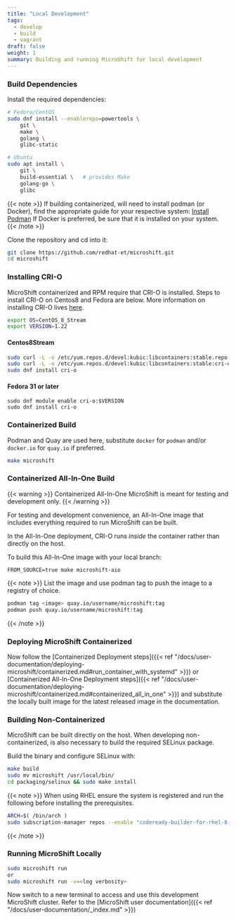 ```yaml
---
title: "Local Development"
tags:
  - develop
  - build
  - vagrant
draft: false
weight: 1
summary: Building and running MicroShift for local development
---
```


### Build Dependencies

Install the required dependencies:

```sh
# Fedora/CentOS
sudo dnf install --enablerepo=powertools \
    git \
    make \
    golang \
    glibc-static

# Ubuntu
sudo apt install \
    git \
    build-essential \   # provides Make
    golang-go \
    glibc
```

{{< note >}}
If building containerized, will need to install podman (or Docker), find the appropriate guide for your respective system:
[Install Podman](https://podman.io/getting-started/installation)
If Docker is preferred, be sure that it is installed on your system.
{{< /note >}}

Clone the repository and cd into it:

```sh
git clone https://github.com/redhat-et/microshift.git
cd microshift
```

### Installing CRI-O

MicroShift containerized and RPM require that CRI-O is installed.
Steps to install CRI-O on Centos8 and Fedora are below.
More information on installing CRI-O lives [here](https://github.com/cri-o/cri-o/blob/main/install.md).

```bash
export OS=CentOS_8_Stream
export VERSION=1.22
```

#### Centos8Stream

```bash
sudo curl -L -o /etc/yum.repos.d/devel:kubic:libcontainers:stable.repo https://download.opensuse.org/repositories/devel:kubic:libcontainers:stable/$OS/devel:kubic:libcontainers:stable.repo
sudo curl -L -o /etc/yum.repos.d/devel:kubic:libcontainers:stable:cri-o:$VERSION.repo https://download.opensuse.org/repositories/devel:kubic:libcontainers:stable:cri-o:$VERSION/$OS/devel:kubic:libcontainers:stable:cri-o:$VERSION.repo
sudo dnf install cri-o
```

#### Fedora 31 or later

```
sudo dnf module enable cri-o:$VERSION
sudo dnf install cri-o
```

### Containerized Build

Podman and Quay are used here, substitute `docker` for `podman` and/or `docker.io` for `quay.io` if preferred.

```sh
make microshift
```

### Containerized All-In-One Build

{{< warning >}}
Containerized All-In-One MicroShift is meant for testing and development only.
{{< /warning >}}

For testing and development convenience, an All-In-One image that includes everything required to run MicroShift can be built.

In the All-In-One deployment, CRI-O runs _inside_ the container rather than directly on the host.

To build this All-In-One image with your local branch:

```
FROM_SOURCE=true make microshift-aio
```

{{< note >}}
List the image and use podman tag to push the image to a registry of choice.

```sh
podman tag <image> quay.io/username/microshift:tag
podman push quay.io/username/microshift:tag
```

{{< /note >}}

### Deploying MicroShift Containerized

Now follow the [Containerized Deployment steps]({{< ref "/docs/user-documentation/deploying-microshift/containerized.md#run_container_with_systemd" >}}) or [Containerized All-In-One Deployment steps]({{< ref "/docs/user-documentation/deploying-microshift/containerized.md#containerized_all_in_one" >}})
and substitute the locally built image for the latest released image in the documentation.

### Building Non-Containerized

MicroShift can be built directly on the host. When developing non-containerized, is also necessary to build the required SELinux package.

Build the binary and configure SELinux with:

```bash
make build
sudo mv microshift /usr/local/bin/
cd packaging/selinux && sudo make install
```

{{< note >}}
When using RHEL ensure the system is registered and run the following before installing the prerequisites.

```sh
ARCH=$( /bin/arch )
sudo subscription-manager repos --enable "codeready-builder-for-rhel-8-${ARCH}-rpms"
```

{{< /note >}}

### Running MicroShift Locally

```bash
sudo microshift run
or
sudo microshift run -v=<log verbosity>
```

Now switch to a new terminal to access and use this development MicroShift cluster.
Refer to the [MicroShift user documentation]({{< ref "/docs/user-documentation/_index.md" >}})
